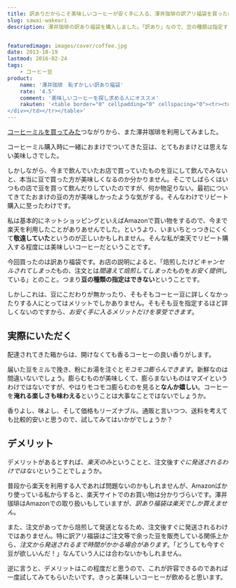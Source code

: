 ```yaml
---
title: 訳ありだからこそ美味しいコーヒーが安く手に入る、澤井珈琲の訳アリ福袋を買った感想
slug: sawai-wakeari
description: 澤井珈琲の訳あり福袋を購入しました。「訳あり」なので、豆の種類は指定することはできませんが、とてもリーズナブルな値段で400gｘ3種類の豆を楽しむことができます。コストパフォーマンスに優れているだけでなく、新鮮でとても美味しいと思います。


featuredimage: images/cover/coffee.jpg
date: 2013-10-19
lastmod: 2016-02-24
tags: 
    - コーヒー豆
product:
    name: '澤井珈琲　恥ずかしい訳あり福袋'
    rate: '4.5'
    comment: '美味しいコーヒーを探し求める人にオススメ'
    rakuten: '<table border="0" cellpadding="0" cellspacing="0"><tr><td valign="top"><div style="border:1px solid;margin:0px;padding:6px 0px;width:320px;text-align:center;float:left"><a href="http://hb.afl.rakuten.co.jp/hgc/11be2770.9eec789a.11be2771.029f4a42/?pc=http%3a%2f%2fitem.rakuten.co.jp%2fsawaicoffee-tea%2f1438652%2f%3fscid%3daf_link_tbl&m=http%3a%2f%2fm.rakuten.co.jp%2fsawaicoffee-tea%2fn%2f1438652" target="_blank"><img src="http://hbb.afl.rakuten.co.jp/hgb/?pc=http%3a%2f%2fthumbnail.image.rakuten.co.jp%2f%400_mall%2fsawaicoffee-tea%2fcabinet%2fikou_20091015_001%2fimg10584385423.gif%3f_ex%3d300x300&m=http%3a%2f%2fthumbnail.image.rakuten.co.jp%2f%400_mall%2fsawaicoffee-tea%2fcabinet%2fikou_20091015_001%2fimg10584385423.gif%3f_ex%3d80x80" alt="ポイント10倍【澤井珈琲】|送料無料　大赤字福袋|恥ずかしい訳あり福袋【smtb-t】" border="0" style="margin:0px;padding:0px"></a><p style="font-size:12px;line-height:1.4em;text-align:left;margin:0px;padding:2px 6px"><a href="http://hb.afl.rakuten.co.jp/hgc/11be2770.9eec789a.11be2771.029f4a42/?pc=http%3a%2f%2fitem.rakuten.co.jp%2fsawaicoffee-tea%2f1438652%2f%3fscid%3daf_link_tbl&m=http%3a%2f%2fm.rakuten.co.jp%2fsawaicoffee-tea%2fn%2f1438652" target="_blank">ポイント10倍【澤井珈琲】|送料無料　大赤字福袋|恥ずかしい訳あり福袋【smtb-t】</a>
</div></td></tr></table>'
---
```


<a href="https://wantit.gcreate.jp/coffeemill/" title="一手間かけて美味しいコーヒーを。電動コーヒーミル　Melitta セレクトグラインド">コーヒーミルを買ってみた</a>つながりから、また澤井珈琲を利用してみました。

コーヒーミル購入時に一緒におまけでついてきた豆は、とてもおまけとは思えない美味しさでした。

しかしながら、今まで飲んでいたお店で買っていたものを豆にして飲んでみないと、本当に豆で買った方が美味しくなるのか分かりません。そこでしばらくはいつもの店で豆を買って飲んだりしていたのですが、何か物足りない。最初についてきてたおまけの豆の方が美味しかったような気がする。そんなわけでリピート購入に至ったわけです。

私は基本的にネットショッピングといえばAmazonで買い物をするので、今まで楽天を利用したことがありあせんでした。というより、いまいちとっつきにくくて<strong>敬遠していた</strong>というのが正しいかもしれません。そんな私が楽天でリピート購入する程度には美味しいコーヒーだということです。

今回買ったのは訳あり福袋です。お店の説明によると、「焙煎したけど<em>キャンセルされてしまった</em>もの、注文とは<em>間違えて焙煎してしまった</em>ものを<em>お安く提供</em>している」とのこと。つまり<strong>豆の種類の指定はできない</strong>ということです。

しかしこれは、豆にこだわりが無かったり、そもそもコーヒー豆に詳しくなかったりする人にとってはメリットでしかありません。そもそも豆を指定するほど詳しくないのですから、<em>お安く手に入るメリットだけを享受できます</em>。


## 実際にいただく


配達されてきた箱からは、開けなくても香るコーヒーの良い香りがします。

届いた豆をミルで挽き、粉にお湯を注ぐと<em>モコモコ膨らんできます</em>。新鮮なのは間違いないでしょう。膨らむものが美味しくて、膨らまないものはマズイというわけではないですが、やはりモコモコ膨らむのを見ると<strong>なんか嬉しい</strong>。コーヒーを<strong>淹れる楽しさも味わえる</strong>ということは大事なことではないでしょうか。

香りよし、味よし、そして価格もリーズナブル。通販と言いつつ、送料を考えても比較的安いと思うので、試してみてはいかがでしょうか？


## デメリット


デメリットがあるとすれば、<em>楽天のみ</em>ということと、注文後す<em>ぐに発送されるわけではない</em>ということでしょうか。

普段から楽天を利用する人であれば問題ないのかもしれませんが、Amazonばかり使っている私からすると、楽天サイトでのお買い物は分かりづらいです。澤井珈琲はAmazonでの取り扱いもしていますが、<em>訳あり福袋は楽天でしか買えません</em>。

また、注文があってから焙煎して発送となるため、注文後すぐに発送されるわけではありません。特に訳アリ福袋はご注文等で余った豆を販売している関係上から、<em>注文から発送されるまで時間がかかる場合があります</em>。「どうしても今すぐ豆が欲しいんだ！」なんていう人には合わないかもしれません。

逆に言うと、デメリットはこの程度だと思うので、これが許容できるのであれば一度試してみてもらいたいです。きっと美味しいコーヒーが飲めると思います。


  